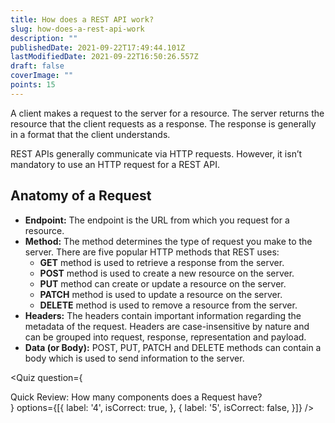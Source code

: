 ```yaml
---
title: How does a REST API work?
slug: how-does-a-rest-api-work
description: ""
publishedDate: 2021-09-22T17:49:44.101Z
lastModifiedDate: 2021-09-22T16:50:26.557Z
draft: false
coverImage: ""
points: 15
---
```


A client makes a request to the server for a resource. The server returns the resource that the client requests as a response. The response is generally in a format that the client understands.

REST APIs generally communicate via HTTP requests. However, it isn’t mandatory to use an HTTP request for a REST API.

## Anatomy of a Request

- **Endpoint:** The endpoint is the URL from which you request for a resource.
- **Method:** The method determines the type of request you make to the server. There are five popular HTTP methods that REST uses:
  - **GET** method is used to retrieve a response from the server.
  - **POST** method is used to create a new resource on the server.
  - **PUT** method can create or update a resource on the server.
  - **PATCH** method is used to update a resource on the server.
  - **DELETE** method is used to remove a resource from the server.
- **Headers:** The headers contain important information regarding the metadata of the request. Headers are case-insensitive by nature and can be grouped into request, response, representation and payload.
- **Data (or Body):** POST, PUT, PATCH and DELETE methods can contain a body which is used to send information to the server.

<Quiz
  question={
    <div><span tw="font-semibold">Quick Review:</span> How many components does a Request have?</div>
  }
  options={[{
    label: '4',
    isCorrect: true,
  }, {
    label: '5',
    isCorrect: false,
  }]}
/>
